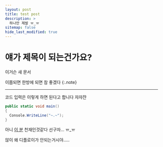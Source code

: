 ```yaml
---
layout: post
title: test post
description: >
  하나만 제발 ㅠ_ㅠ
sitemap: false
hide_last_modified: true
---
```


# 얘가 제목이 되는건가요?

이거슨 새 문서

이쯤되면 한방에 되면 참 좋겠다
{:.note}


-------------
코드 입력은 이렇게 하면 된다고 합니다 쟈쟈쟌
~~~cs
public static void main()
{
  Console.WriteLine("~.~");
}
~~~

아니 [이 분][preference] 천재인것같다 선구자... ㅠ_ㅠ  

않이 왜 디플로이가 안되는거시야.....    


[preference]: https://haeeul.github.io/blog/git-github/2022-02-07-github_blog(4)/

